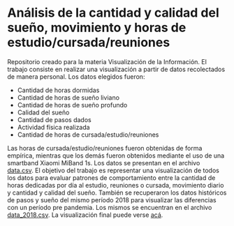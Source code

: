 # Análisis de la cantidad y calidad del sueño, movimiento y horas de estudio/cursada/reuniones

Repositorio creado para la materia Visualización de la Información.
El trabajo consiste en realizar una visualización a partir de datos recolectados de manera personal. Los datos elegidos fueron:
* Cantidad de horas dormidas
* Cantidad de horas de sueño liviano
* Cantidad de horas de sueño profundo
* Calidad del sueño
* Cantidad de pasos dados
* Actividad física realizada
* Cantidad de horas de cursada/estudio/reuniones

Las horas de cursada/estudio/reuniones fueron obtenidas de forma empírica, mientras que los demás fueron obtenidos mediante el uso de una smartband Xiaomi MiBand 1s. Los datos se presentan en el archivo [data.csv](https://github.com/LucasCatolino/pdata/blob/gh-pages/data.csv).
El objetivo del trabajo es representar una visualización de todos los datos para evaluar patrones de comportamiento entre la cantidad de horas dedicadas por día al estudio, reuniones o cursada, movimiento diario y cantidad y calidad del sueño.
También se recuperaron los datos históricos de pasos y sueño del mismo período 2018 para visualizar las diferencias con un período pre pandemia. Los mismos se encuentran en el archivo [data_2018.csv](https://github.com/LucasCatolino/pdata/blob/gh-pages/data_2018.csv).
La visualización final puede verse [acá](https://lucascatolino.github.io/pdata/index.html).
